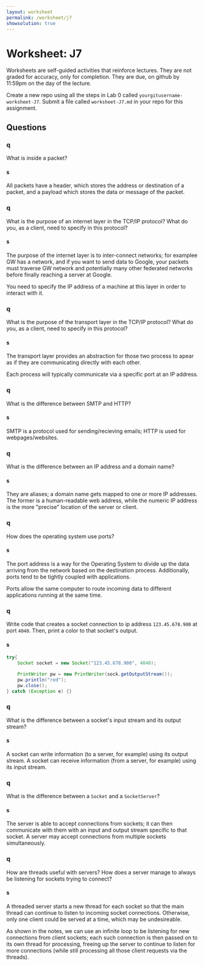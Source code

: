 ```yaml
---
layout: worksheet
permalink: /worksheet/j7
showsolution: true
---
```


# Worksheet: J7

Worksheets are self-guided activities that reinforce lectures. They are not graded for accuracy, only for completion. They are due, on github by 11:59pm on the day of the lecture.


Create a new repo using all the steps in Lab 0 called `yourgitusername-worksheet-J7`. Submit a file called `worksheet-J7.md` in your repo for this assignment.

## Questions


### q
What is inside a packet?

#### s

All packets have a header, which stores the address or destination of a packet, and a payload which stores the data or message of the packet. 

### q
What is the purpose of an internet layer in the TCP/IP protocol? What do you, as a client, need to specify in this protocol?

#### s
The purpose of the internet layer is to inter-connect networks; for examplee GW has a network, and if you want to send data to Google, your packets must traverse GW network and potentially many other federated networks before finally reaching a server at Google.

You need to specify the IP address of a machine at this layer in order to interact with it.

### q
What is the purpose of the transport layer in the TCP/IP protocol? What do you, as a client, need to specify in this protocol?

#### s
The transport layer provides an abstraction for those two process to apear as if they are communicating directly with each other. 

Each process will typically communicate via a specific port at an IP address.

### q
What is the difference between SMTP and HTTP?

#### s
SMTP is a protocol used for sending/recieving emails; HTTP is used for webpages/websites.

### q 
What is the difference between an IP address and a domain name?

#### s
They are aliases; a domain name gets mapped to one or more IP addresses. The former is a human-readable web address, while the numeric IP address is the more "precise" location of the server or client.

### q
How does the operating system use ports?

#### s
The port address is a way for the Operating System to divide up the data arriving from the network based on the destination process. Additionally, ports tend to be tightly coupled with applications.

Ports allow the same computer to route incoming data to different applications running at the same time.

### q
Write code that creates a socket connection to ip address `123.45.678.900` at port `4040`. Then, print a color to that socket's output.

#### s
```java
try{
    Socket socket = new Socket("123.45.678.900", 4040);

    PrintWriter pw = new PrintWriter(sock.getOutputStream());
    pw.println("red");
    pw.close(); 
} catch (Exception e) {}
```

### q
What is the difference between a socket's input stream and its output stream?

#### s
A socket can write information (to a server, for example) using its output stream. A socket can receive information (from a server, for example) using its input stream.

### q
What is the difference between a `Socket` and a `SocketServer`?

#### s
The server is able to accept connections from sockets; it can then communicate with them with an input and output stream specific to that socket. A server may accept connections from multiple sockets simultaneously.

### q
How are threads useful with servers? How does a server manage to always be listening for sockets trying to connect?

#### s
A threaded server starts a new thread for each socket so that the main thread can continue to listen to incoming socket connections. Otherwise, only one client could be served at a time, which may be undesireable. 

As shown in the notes, we can use an infinite loop to be listening for new connections from client sockets; each such connection is then passed on to its own thread for processing, freeing up the server to continue to listen for more connections (while still processing all those client requests via the threads).

